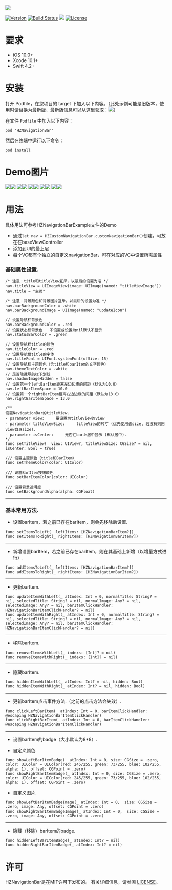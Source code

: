 ![](https://raw.githubusercontent.com/Boxzhi/HZNavigationBar/master/Images/logo.png)


[![Version](https://img.shields.io/badge/pod-1.3.1-blue.svg)](https://github.com/CoderZZHe/HZNavigationBar) [![Build Status](https://img.shields.io/badge/build-passing-green.svg)]() ![](https://img.shields.io/badge/platform-iOS%2010.0%2B-yellowgreen.svg) [![License](https://img.shields.io/badge/license-MIT-brightgreen.svg)](https://github.com/CoderZZHe/HZNavigationBar/blob/master/LICENSE)



# 要求
- iOS 10.0+
- Xcode 10.1+
- Swift 4.2+


# 安装
打开 Podfile，在您项目的 target 下加入以下内容。（此处示例可能是旧版本，使用时请替换为最新版，最新版信息可以从这里获取：<a href="https://github.com/CoderZZHe/HZNavigationBar/blob/master/HZNavigationBar.podspec"><img src="https://img.shields.io/badge/pod-GetLatestVersion-blue.svg?style=flat"></a>）

在文件 `Podfile` 中加入以下内容：

```
pod 'HZNavigationBar'
```

然后在终端中运行以下命令：

```
pod install
```


# Demo图片

![](https://raw.githubusercontent.com/Boxzhi/HZNavigationBar/master/Images/demo_1.png)![](https://raw.githubusercontent.com/Boxzhi/HZNavigationBar/master/Images/demo_2.png)
![](https://raw.githubusercontent.com/Boxzhi/HZNavigationBar/master/Images/demo_3.png)![](https://raw.githubusercontent.com/Boxzhi/HZNavigationBar/master/Images/demo_4.png)
![](https://raw.githubusercontent.com/Boxzhi/HZNavigationBar/master/Images/demo_5.png)![](https://raw.githubusercontent.com/Boxzhi/HZNavigationBar/master/Images/demo_6.png)
![](https://raw.githubusercontent.com/Boxzhi/HZNavigationBar/master/Images/demo_7.png)![](https://raw.githubusercontent.com/Boxzhi/HZNavigationBar/master/Images/demo_8.png)
![](https://raw.githubusercontent.com/Boxzhi/HZNavigationBar/master/Images/demo_9.png)![](https://raw.githubusercontent.com/Boxzhi/HZNavigationBar/master/Images/demo_10.jpeg)


# 用法
具体用法可参考HZNavigationBarExample文件的Demo
 - 通过`let nav = HZCustomNavigationBar.customNavigationBar()`创建，可放在在baseViewController
 - 添加到UI的最上层
 - 每个VC都有个独立的自定义navigationBar，可在对应的VC中设置所需属性


### 基础属性设置.
```
/* 注意：title和titleView互斥，以最后的设置为准 */
nav.titleView = UIImageView(image: UIImage(named: "titleViewImage"))
nav.title = "主页"

/* 注意：背景颜色和背景图片互斥，以最后的设置为准 */
nav.barBackgroundColor = .white
nav.barBackgroundImage = UIImage(named: "updateIcon")

// 设置导航栏背景色
nav.barBackgroundColor = .red
// 设置状态栏背景色   不设置或设置为nil默认不显示
nav.statusBarColor = .green

// 设置导航栏title的颜色
nav.titleColor = .red
// 设置导航栏title的字体
nav.titleFont = UIFont.systemFont(ofSize: 15)
// 设置导航栏主题颜色（含title和barItem的文字颜色）
nav.themeTextColor = .white
// 是否隐藏导航栏下划线
nav.shadowImageHidden = false
// 设置第一个leftBarItem距离左边边缘的间距（默认为10.0）
nav.leftBarItemSpace = 10.0
// 设置第一个rightBarItem距离右边边缘的间距（默认为13.0）
nav.rightBarItemSpace = 13.0

/**
设置NavigationBar的titleView.
- parameter view:     要设置为titleView的View
- parameter titleViewSize:     titleView的尺寸 (优先使用该size, 若没有则用view自身size).
- parameter isCenter:     是否在bar上居中显示 (默认居中).
*/
func setTitleView(_ view: UIView?, titleViewSize: CGSize? = nil, isCenter: Bool = true)

/// 设置主题颜色（title和BarItem）
func setThemeColor(color: UIColor)

/// 设置BarItem按钮颜色
func setBarItemColor(color: UIColor)

/// 设置背景透明度
func setBackgroundAlpha(alpha: CGFloat)
```
------------------------------------------------------------

### 基本常用方法.

- 设置barItem，若之前已存在barItem，则会先移除后设置.
```
func setItemsToLeft(_ leftItems: [HZNavigationBarItem?])
func setItemsToRight(_ rightItems: [HZNavigationBarItem?])
```
------------------------------------------------------------
- 新增设置barItem，若之前已存在barItem，则在其基础上新增（以增量方式进行）.
```
func addItemsToLeft(_ leftItems: [HZNavigationBarItem?])
func addItemsToRight(_ rightItems: [HZNavigationBarItem?])
```
------------------------------------------------------------
- 更新barItem.
```
func updateItemWithLeft(_ atIndex: Int = 0, normalTitle: String? = nil, selectedTitle: String? = nil, normalImage: Any? = nil, selectedImage: Any? = nil, barItemClickHandler: HZNavigationBarItemClickHandler? = nil)
func updateItemWithRight(_ atIndex: Int = 0, normalTitle: String? = nil, selectedTitle: String? = nil, normalImage: Any? = nil, selectedImage: Any? = nil, barItemClickHandler: HZNavigationBarItemClickHandler? = nil)
```
------------------------------------------------------------
- 移除barItem.
```
func removeItemsWithLeft(_ indexs: [Int]? = nil)
func removeItemsWithRight(_ indexs: [Int]? = nil)
```
------------------------------------------------------------
- 隐藏barItem.
```
func hiddenItemWithLeft(_ atIndex: Int? = nil, hidden: Bool)
func hiddenItemWithRight(_ atIndex: Int? = nil, hidden: Bool)
```
------------------------------------------------------------
- 更新barItem点击事件方法.（之前的点击方法会失效）.
```
func clickLeftBarItem(_ atIndex: Int = 0, barItemClickHandler: @escaping HZNavigationBarItemClickHandler)
func clickRightBarItem(_ atIndex: Int = 0, barItemClickHandler: @escaping HZNavigationBarItemClickHandler)
```
------------------------------------------------------------
- 设置barItem的badge（大小默认为8*8）.

- 自定义颜色.
```
func showLeftBarItemBadge(_ atIndex: Int = 0, size: CGSize = .zero, color: UIColor = UIColor(red: 245/255, green: 73/255, blue: 102/255, alpha: 1), offset: CGPoint = .zero)
func showRightBarItemBadge(_ atIndex: Int = 0, size: CGSize = .zero, color: UIColor = UIColor(red: 245/255, green: 73/255, blue: 102/255, alpha: 1), offset: CGPoint = .zero)
```

- 自定义图片.
```
func showLeftBarItemBadgeImage(_ atIndex: Int = 0,  size: CGSize = .zero, image: Any, offset: CGPoint = .zero)
func showRightBarItemBadgeImage(_ atIndex: Int = 0,  size: CGSize = .zero, image: Any, offset: CGPoint = .zero)
```
------------------------------------------------------------
- 隐藏（移除）barItem的badge.
```
func hiddenLeftBarItemBadge(_ atIndex: Int? = nil)
func hiddenRightBarItemBadge(_ atIndex: Int? = nil)
```

# 许可
HZNavigationBar是在MIT许可下发布的。 有关详细信息，请参阅 [LICENSE](https://opensource.org/licenses/mit-license.php)。
